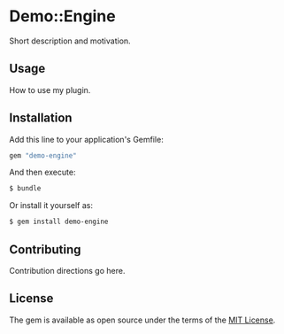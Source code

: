 # Demo::Engine
Short description and motivation.

## Usage
How to use my plugin.

## Installation
Add this line to your application's Gemfile:

```ruby
gem "demo-engine"
```

And then execute:
```bash
$ bundle
```

Or install it yourself as:
```bash
$ gem install demo-engine
```

## Contributing
Contribution directions go here.

## License
The gem is available as open source under the terms of the [MIT License](https://opensource.org/licenses/MIT).
